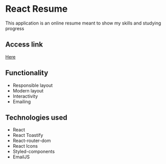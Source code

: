 # React Resume
This application is an online resume meant to show my skills and studying progress

## Access link
[Here](https://inocencio-resume.netlify.app/)

## Functionality
- Responsible layout
- Modern layout
- Interactivity
- Emailing

## Technologies used
- React
- React Toastify
- React-router-dom
- React Icons
- Styled-components
- EmailJS
